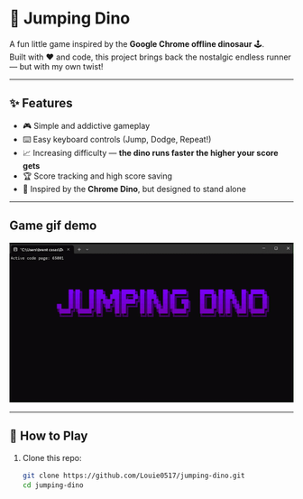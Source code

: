 # 🦖 Jumping Dino  

A fun little game inspired by the **Google Chrome offline dinosaur** 🕹️.  
Built with ❤️ and code, this project brings back the nostalgic endless runner — but with my own twist!  

---

## ✨ Features
- 🎮 Simple and addictive gameplay  
- ⌨️ Easy keyboard controls (Jump, Dodge, Repeat!)  
- 📈 Increasing difficulty — **the dino runs faster the higher your score gets**  
- 🏆 Score tracking and high score saving  
- 🌌 Inspired by the **Chrome Dino**, but designed to stand alone  

---
## Game gif demo

![Jumping Dino Gameplay](assets/dino.gif)

---

## 🚀 How to Play
1. Clone this repo:
   ```bash
   git clone https://github.com/Louie0517/jumping-dino.git
   cd jumping-dino

